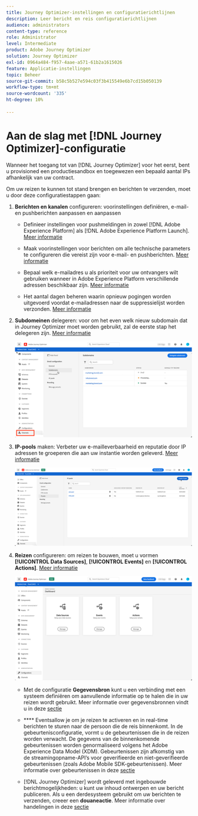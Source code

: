 ```yaml
---
title: Journey Optimizer-instellingen en configuratierichtlijnen
description: Leer bericht en reis configuratierichtlijnen
audience: administrators
content-type: reference
role: Administrator
level: Intermediate
product: Adobe Journey Optimizer
solution: Journey Optimizer
exl-id: 0964a484-f957-4aae-a571-61b2a1615026
feature: Applicatie-instellingen
topic: Beheer
source-git-commit: b58c5b527e594c03f3b415549e6b7cd15b050139
workflow-type: tm+mt
source-wordcount: '335'
ht-degree: 10%

---
```



# Aan de slag met [!DNL Journey Optimizer]-configuratie

Wanneer het toegang tot van [!DNL Journey Optimizer] voor het eerst, bent u provisioned een productiesandbox en toegewezen een bepaald aantal IPs afhankelijk van uw contract.

Om uw reizen te kunnen tot stand brengen en berichten te verzenden, moet u door deze configuratiestappen gaan:

1. **Berichten en kanalen** configureren: voorinstellingen definiëren, e-mail- en pushberichten aanpassen en aanpassen

   * Definieer instellingen voor pushmeldingen in zowel [!DNL Adobe Experience Platform] als [!DNL Adobe Experience Platform Launch]. [Meer informatie](../push-gs.md)

   * Maak voorinstellingen voor berichten om alle technische parameters te configureren die vereist zijn voor e-mail- en pushberichten. [Meer informatie](message-presets.md)

   * Bepaal welk e-mailadres u als prioriteit voor uw ontvangers wilt gebruiken wanneer in Adobe Experience Platform verschillende adressen beschikbaar zijn. [Meer informatie](primary-email-addresses.md)

   * Het aantal dagen beheren waarin opnieuw pogingen worden uitgevoerd voordat e-mailadressen naar de suppressielijst worden verzonden. [Meer informatie](manage-suppression-list.md)

   <!--
    * Understand push notification flow. [Learn more](../push-gs.md)
    -->

1. **Subdomeinen** delegeren: voor om het even welk nieuw subdomain dat in Journey Optimizer moet worden gebruikt, zal de eerste stap het delegeren zijn. [Meer informatie](about-subdomain-delegation.md)

   ![](../assets/subdomain.png)

1. **IP-pools** maken: Verbeter uw e-mailleverbaarheid en reputatie door IP adressen te groeperen die aan uw instantie worden geleverd. [Meer informatie](ip-pools.md)

   ![](../assets/ip-pool.png)

1. **Reizen** configureren: om reizen te bouwen, moet u vormen  **[!UICONTROL Data Sources]**,  **[!UICONTROL Events]** en  **[!UICONTROL Actions]**. [Meer informatie](about-data-sources-events-actions.md)

   ![](../assets/admin-menu.png)

   * Met de configuratie **Gegevensbron** kunt u een verbinding met een systeem definiëren om aanvullende informatie op te halen die in uw reizen wordt gebruikt. Meer informatie over gegevensbronnen vindt u in deze [sectie](../datasource/about-data-sources.md)

   * **** Eventsallow je om je reizen te activeren en in real-time berichten te sturen naar de persoon die de reis binnenkomt. In de gebeurtenisconfiguratie, vormt u de gebeurtenissen die in de reizen worden verwacht. De gegevens van de binnenkomende gebeurtenissen worden genormaliseerd volgens het Adobe Experience Data Model (XDM). Gebeurtenissen zijn afkomstig van de streamingopname-API’s voor geverifieerde en niet-geverifieerde gebeurtenissen (zoals Adobe Mobile SDK-gebeurtenissen). Meer informatie over gebeurtenissen in deze [sectie](../event/about-events.md)

   * [!DNL Journey Optimizer] wordt geleverd met ingebouwde berichtmogelijkheden: u kunt uw inhoud ontwerpen en uw bericht publiceren. Als u een derdesysteem gebruikt om uw berichten te verzenden, creeer een **douaneactie**. Meer informatie over handelingen in deze [sectie](../action/action.md)